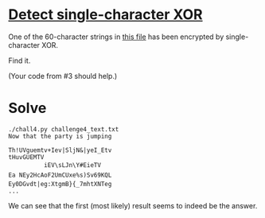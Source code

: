 # [Detect single-character XOR](https://cryptopals.com/sets/1/challenges/4)

One of the 60-character strings in [this file](https://cryptopals.com/static/challenge-data/4.txt) has been encrypted by single-character XOR.

Find it.

(Your code from #3 should help.)


# Solve

```
./chall4.py challenge4_text.txt
Now that the party is jumping

Th!UVguemtv+Iev|SljN&|yeI_Etv
tHuvGUEMTV
          iEV\sLJn\Y#EieTV
Ea NEy2HcAoF2UmCUxe%s)Sv69KQL
Ey0DGvdt|eg:XtgmB}{_7mhtXNTeg
...
```
We can see that the first (most likely) result seems to indeed be the answer.
